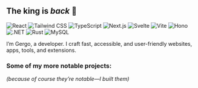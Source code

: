 <!--- ### Hi there 👋 --->

<!--
**gergogyulai/gergogyulai** is a ✨ _special_ ✨ repository because its `README.md` (this file) appears on your GitHub profile.

Here are some ideas to get you started:

- 🔭 I’m currently working on ...
- 🌱 I’m currently learning ...
- 👯 I’m looking to collaborate on ...
- 🤔 I’m looking for help with ...
- 💬 Ask me about ...
- 📫 How to reach me: ...
- 😄 Pronouns: ...
- ⚡ Fun fact: ...
-->

## The king is **_back_** 👑  

![React](https://img.shields.io/badge/React-20232a?style=for-the-badge&logo=react&logoColor=61DAFB)
![Tailwind CSS](https://img.shields.io/badge/Tailwind-06B6D4?style=for-the-badge&logo=tailwindcss&logoColor=white)
![TypeScript](https://img.shields.io/badge/TypeScript-3178c6?style=for-the-badge&logo=typescript&logoColor=white)
![Next.js](https://img.shields.io/badge/Nextjs-000000?style=for-the-badge&logo=next.js&logoColor=white)
![Svelte](https://img.shields.io/badge/Svelte-ff3e00?style=for-the-badge&logo=svelte&logoColor=white)
![Vite](https://img.shields.io/badge/Vite-646CFF?style=for-the-badge&logo=vite&logoColor=white)
![Hono](https://img.shields.io/badge/Hono-FF4088?style=for-the-badge&logo=hono&logoColor=white)
![.NET](https://img.shields.io/badge/.NET-512BD4?style=for-the-badge&logo=.net&logoColor=white)
![Rust](https://img.shields.io/badge/Rust-DEA584?style=for-the-badge&logo=rust&logoColor=black)
![MySQL](https://img.shields.io/badge/MySQL-4479A1?style=for-the-badge&logo=mysql&logoColor=white)

I’m Gergo, a developer. I craft fast, accessible, and user-friendly websites, apps, tools, and extensions.

### Some of my more notable projects:  
*(because of course they’re notable—I built them)*  
